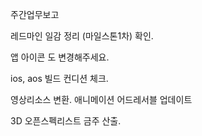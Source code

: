 주간업무보고

레드마인 일감 정리 (마일스톤1차) 확인. 

앱 아이콘 도 변경해주세요. 

ios, aos 빌드 컨디션 체크.

영상리소스 변환.
애니메이션
어드레서블 업데이트 



3D 오픈스펙리스트 금주 산출.
